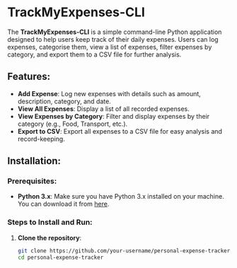 # TrackMyExpenses-CLI
The **TrackMyExpenses-CLI** is a simple command-line Python application designed to help users keep track of their daily expenses. Users can log expenses, categorise them, view a list of expenses, filter expenses by category, and export them to a CSV file for further analysis. 


## Features:
- **Add Expense**: Log new expenses with details such as amount, description, category, and date.
- **View All Expenses**: Display a list of all recorded expenses.
- **View Expenses by Category**: Filter and display expenses by their category (e.g., Food, Transport, etc.).
- **Export to CSV**: Export all expenses to a CSV file for easy analysis and record-keeping.
  
## Installation:

### Prerequisites:
- **Python 3.x**: Make sure you have Python 3.x installed on your machine. You can download it from [here](https://www.python.org/downloads/).

### Steps to Install and Run:
1. **Clone the repository**:
   ```bash
   git clone https://github.com/your-username/personal-expense-tracker.git
   cd personal-expense-tracker 
